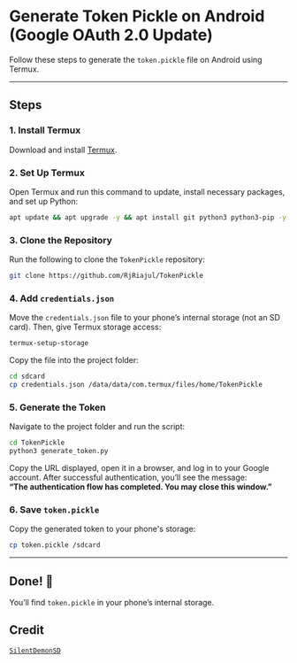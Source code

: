 # Generate Token Pickle on Android (Google OAuth 2.0 Update)

Follow these steps to generate the `token.pickle` file on Android using Termux.

---

## Steps

### 1. Install Termux  
Download and install [Termux](https://github.com/termux/termux-app/releases).  

### 2. Set Up Termux  
Open Termux and run this command to update, install necessary packages, and set up Python:

```bash
apt update && apt upgrade -y && apt install git python3 python3-pip -y && python3 -m pip install --upgrade pip && pip install google-api-python-client google-auth-httplib2 google-auth-oauthlib
```

### 3. Clone the Repository  
Run the following to clone the `TokenPickle` repository:

```bash
git clone https://github.com/RjRiajul/TokenPickle
```

### 4. Add `credentials.json`  
Move the `credentials.json` file to your phone’s internal storage (not an SD card). Then, give Termux storage access:

```bash
termux-setup-storage
```

Copy the file into the project folder:

```bash
cd sdcard
cp credentials.json /data/data/com.termux/files/home/TokenPickle
```

### 5. Generate the Token  
Navigate to the project folder and run the script:

```bash
cd TokenPickle
python3 generate_token.py
```

Copy the URL displayed, open it in a browser, and log in to your Google account. After successful authentication, you’ll see the message:  
**“The authentication flow has completed. You may close this window.”**

### 6. Save `token.pickle`  
Copy the generated token to your phone's storage:

```bash
cp token.pickle /sdcard
```

---

## Done! 🎉  
You’ll find `token.pickle` in your phone’s internal storage.  


## Credit

[`SilentDemonSD`](https://github.com/SilentDemonSD)
